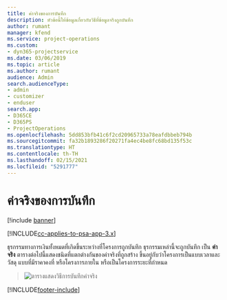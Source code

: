 ```yaml
---
title: ค่าจริงของการบันทึก
description: หัวข้อนี้ให้ข้อมูลเกี่ยวกับวิธีที่ข้อมูลจริงถูกบันทึก
author: rumant
manager: kfend
ms.service: project-operations
ms.custom:
- dyn365-projectservice
ms.date: 03/06/2019
ms.topic: article
ms.author: rumant
audience: Admin
search.audienceType:
- admin
- customizer
- enduser
search.app:
- D365CE
- D365PS
- ProjectOperations
ms.openlocfilehash: 5dd853bfb41c6f2cd20965733a78eafdbbeb794b
ms.sourcegitcommit: fa32b1893286f20271fa4ec4be8fc68bd135f53c
ms.translationtype: HT
ms.contentlocale: th-TH
ms.lasthandoff: 02/15/2021
ms.locfileid: "5291777"
---
```

# <a name="recording-actuals"></a>ค่าจริงของการบันทึก 

[!include [banner](../includes/psa-now-project-operations.md)]

[!INCLUDE[cc-applies-to-psa-app-3.x](../includes/cc-applies-to-psa-app-3x.md)]

ธุรกรรมทางการเงินทั้งหมดที่เกิดขึ้นระหว่างที่โครงการถูกบันทึก ธุรกรรมเหล่านี้จะถูกบันทึก เป็น **ค่าจริง** ตารางต่อไปนี้แสดงชนิดที่แตกต่างกันของค่าจริงที่ถูกสร้าง ขึ้นอยู่กับว่าโครงการเป็นแบบเวลาและวัสดุ แบบที่มีราคาคงที่ หรือโครงการภายใน หรือเป็นโครงการระยะที่กำหนด

> ![ตารางแสดงวิธีการบันทึกค่าจริง](media/advanced-table2.png)


[!INCLUDE[footer-include](../includes/footer-banner.md)]